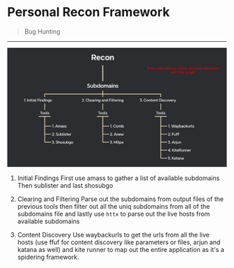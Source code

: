 # Personal Recon Framework
> Bug Hunting

-------
![recon workflow](workflow.png)

1. Initial Findings
	First use amass to gather a list of available subdomains
	Then sublister
	and last shosubgo

2. Clearing and Filtering
	Parse out the subdomains from output files of the previous tools
	then filter out all the uniq subdomains from all of the subdomains file
	and lastly use `httx` to parse out the live hosts from available subdomains

3. Content Discovery
	Use waybackurls to get the urls from all the live hosts
	(use ffuf for content discovery like parameters or files, arjun and katana as well)
	and kite runner to map out the entire application as it's a spidering framework.

